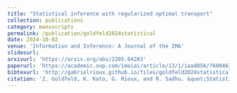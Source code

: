 ```yaml
---
title: "Statistical inference with regularized optimal transport"
collection: publications
category: manuscripts
permalink: /publication/goldfeld2024statistical
date: 2024-10-02
venue: 'Information and Inference: A Journal of the IMA'
slidesurl: 
arxivurl: 'https://arxiv.org/abs/2205.04283'
paperurl: 'https://academic.oup.com/imaiai/article/13/1/iaad056/7600463'
bibtexurl: 'http://gabrielrioux.github.io/files/goldfeld2024statistical.bib'
citation: 'Z. Goldfeld, K. Kato, G. Rioux, and R. Sadhu. &quot;Statistical inference with regularized optimal transport.&quot; <i>Information and Inference: A Journal of the IMA</i>. 13(1), 2024.'
---
```

